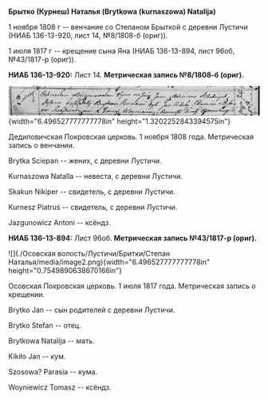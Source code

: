 **Брытко (Курнеш) Наталья (Brytkowa (kurnaszowa) Natalija)**

1 ноября 1808 г -- венчание со Степаном Брыткой с деревни Лустичи (НИАБ
136-13-920, лист 14, №8/1808-б (ориг)).

1 июля 1817 г -- крещение сына Яна (НИАБ 136-13-894, лист 96об,
№43/1817-р (ориг)).

**НИАБ 136-13-920:** Лист 14. **Метрическая запись №8/1808-б (ориг).**

![](./media/667ea8216ccc0fbb11c3b15f10999a4d05472533.png){width="6.496527777777778in"
height="1.3202252843394575in"}

Дедиловичская Покровская церковь. 1 ноября 1808 года. Метрическая запись
о венчании.

Brytka Sciepan -- жених, с деревни Лустичи.

Kurnaszowa Natalla -- невеста, с деревни Лустичи.

Skakun Nikiper -- свидетель, с деревни Лустичи.

Kurnesz Piatruś -- свидетель, с деревни Лустичи.

Jazgunowicz Antoni -- ксёндз.

**НИАБ 136-13-894:** Лист 96об. **Метрическая запись №43/1817-р
(ориг).**

![](./Осовская волость/Лустичи/Бритки/Степан Наталья/media/image2.png){width="6.496527777777778in"
height="0.7549890638670166in"}

Осовская Покровская церковь. 1 июля 1817 года. Метрическая запись о
крещении.

Brytko Jan -- сын родителей с деревни Лустичи.

Brytko Stefan -- отец.

Brytkowa Natalija -- мать.

Kikiło Jan -- кум.

Szosowa? Parasia -- кума.

Woyniewicz Tomasz -- ксёндз.
